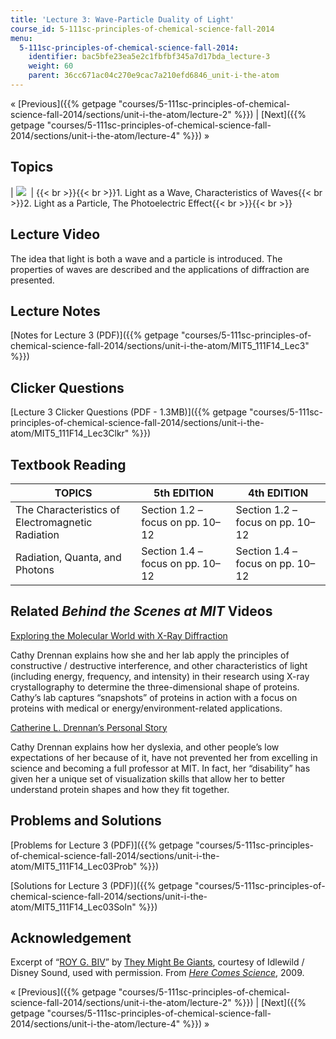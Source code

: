 ```yaml
---
title: 'Lecture 3: Wave-Particle Duality of Light'
course_id: 5-111sc-principles-of-chemical-science-fall-2014
menu:
  5-111sc-principles-of-chemical-science-fall-2014:
    identifier: bac5bfe23ea5e2c1fbfbf345a7d17bda_lecture-3
    weight: 60
    parent: 36cc671ac04c270e9cac7a210efd6846_unit-i-the-atom
---
```

« [Previous]({{% getpage "courses/5-111sc-principles-of-chemical-science-fall-2014/sections/unit-i-the-atom/lecture-2" %}}) | [Next]({{% getpage "courses/5-111sc-principles-of-chemical-science-fall-2014/sections/unit-i-the-atom/lecture-4" %}}) »

Topics
------

| ![](https://open-learning-course-data-ci.s3.amazonaws.com/5-111sc-principles-of-chemical-science-fall-2014/078998c13433fa2fcbf323d2a0197d85_Lecture_3.jpg)  | {{< br >}}{{< br >}}1.  Light as a Wave, Characteristics of Waves{{< br >}}2.  Light as a Particle, The Photoelectric Effect{{< br >}}{{< br >}} 

Lecture Video
-------------

The idea that light is both a wave and a particle is introduced. The properties of waves are described and the applications of diffraction are presented.

Lecture Notes
-------------

[Notes for Lecture 3 (PDF)]({{% getpage "courses/5-111sc-principles-of-chemical-science-fall-2014/sections/unit-i-the-atom/MIT5_111F14_Lec3" %}})

Clicker Questions
-----------------

[Lecture 3 Clicker Questions (PDF - 1.3MB)]({{% getpage "courses/5-111sc-principles-of-chemical-science-fall-2014/sections/unit-i-the-atom/MIT5_111F14_Lec3Clkr" %}})

Textbook Reading
----------------

| TOPICS | 5th EDITION | 4th EDITION |
| --- | --- | --- |
| The Characteristics of Electromagnetic Radiation | Section 1.2 – focus on pp. 10–12 | Section 1.2 – focus on pp. 10–12 |
| Radiation, Quanta, and Photons | Section 1.4 – focus on pp. 10–12 | Section 1.4 – focus on pp. 10–12 

Related _Behind the Scenes at MIT_ Videos
-----------------------------------------

[Exploring the Molecular World with X-Ray Diffraction](http://techtv.mit.edu/videos/24154-exploring-the-molecular-world-with-x-ray-diffraction)

Cathy Drennan explains how she and her lab apply the principles of constructive / destructive interference, and other characteristics of light (including energy, frequency, and intensity) in their research using X-ray crystallography to determine the three-dimensional shape of proteins. Cathy’s lab captures “snapshots” of proteins in action with a focus on proteins with medical or energy/environment-related applications.

[Catherine L. Drennan’s Personal Story](http://techtv.mit.edu/videos/24153-catherine-l-drennan-s-personal-story)

Cathy Drennan explains how her dyslexia, and other people’s low expectations of her because of it, have not prevented her from excelling in science and becoming a full professor at MIT. In fact, her “disability” has given her a unique set of visualization skills that allow her to better understand protein shapes and how they fit together.

Problems and Solutions
----------------------

[Problems for Lecture 3 (PDF)]({{% getpage "courses/5-111sc-principles-of-chemical-science-fall-2014/sections/unit-i-the-atom/MIT5_111F14_Lec03Prob" %}})

[Solutions for Lecture 3 (PDF)]({{% getpage "courses/5-111sc-principles-of-chemical-science-fall-2014/sections/unit-i-the-atom/MIT5_111F14_Lec03Soln" %}})

Acknowledgement
---------------

Excerpt of “[ROY G. BIV](https://youtu.be/Gf33ueRXMzQ)” by [They Might Be Giants](http://www.theymightbegiants.com/), courtesy of Idlewild / Disney Sound, used with permission. From [_Here Comes Science_](https://www.theymightbegiants.com/here-comes-science), 2009.

« [Previous]({{% getpage "courses/5-111sc-principles-of-chemical-science-fall-2014/sections/unit-i-the-atom/lecture-2" %}}) | [Next]({{% getpage "courses/5-111sc-principles-of-chemical-science-fall-2014/sections/unit-i-the-atom/lecture-4" %}}) »